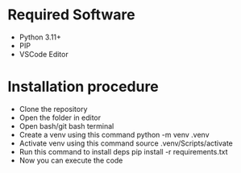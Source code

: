 # Required Software
  - Python 3.11+
  - PIP
  - VSCode Editor

# Installation procedure
  - Clone the repository
  - Open the folder in editor
  - Open bash/git bash terminal
  - Create a venv using this command python -m venv .venv
  - Activate venv using this command source .venv/Scripts/activate
  - Run this command to install deps pip install -r requirements.txt
  - Now you can execute the code
